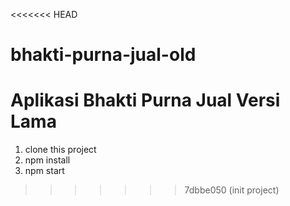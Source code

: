 <<<<<<< HEAD
# bhakti-purna-jual-old
Aplikasi Bhakti Purna Jual Versi Lama
=======
1. clone this project
2. npm install 
3. npm start
>>>>>>> 7dbbe050 (init project)
